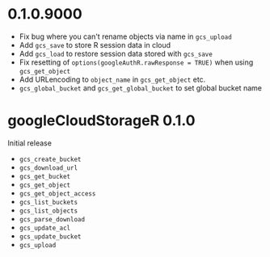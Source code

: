 # 0.1.0.9000

* Fix bug where you can't rename objects via name in `gcs_upload`
* Add `gcs_save` to store R session data in cloud
* Add `gcs_load` to restore session data stored with `gcs_save`
* Fix resetting of `options(googleAuthR.rawResponse = TRUE)` when using `gcs_get_object`
* Add URLencoding to `object_name` in `gcs_get_object` etc.
* `gcs_global_bucket` and `gcs_get_global_bucket` to set global bucket name

# googleCloudStorageR 0.1.0

Initial release

* `gcs_create_bucket`
* `gcs_download_url`
* `gcs_get_bucket`
* `gcs_get_object`
* `gcs_get_object_access`
* `gcs_list_buckets`
* `gcs_list_objects`
* `gcs_parse_download`
* `gcs_update_acl`
* `gcs_update_bucket`
* `gcs_upload`



